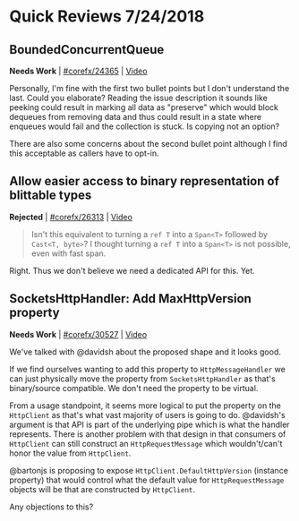 # Quick Reviews 7/24/2018

## BoundedConcurrentQueue<T>

**Needs Work** | [#corefx/24365](https://github.com/dotnet/corefx/issues/24365#issuecomment-407484728) | [Video](https://www.youtube.com/watch?v=vkOaqpdiF5U&t=0h0m0s)

Personally, I'm fine with the first two bullet points but I don't understand the last. Could you elaborate? Reading the issue description it sounds like peeking could result in marking all data as "preserve" which would block dequeues from removing data and thus could result in a state where enqueues would fail and the collection is stuck. Is copying not an option?

There are also some concerns about the second bullet point although I find this acceptable as callers have to opt-in.
## Allow easier access to binary representation of blittable types

**Rejected** | [#corefx/26313](https://github.com/dotnet/corefx/issues/26313#issuecomment-407486861) | [Video](https://www.youtube.com/watch?v=vkOaqpdiF5U&t=0h15m40s)

> Isn't this equivalent to turning a `ref T` into a `Span<T>` followed by `Cast<T, byte>`? I thought turning a `ref T` into a `Span<T>` is not possible, even with fast span.

Right. Thus we don't believe we need a dedicated API for this. Yet.
## SocketsHttpHandler: Add MaxHttpVersion property

**Needs Work** | [#corefx/30527](https://github.com/dotnet/corefx/issues/30527#issuecomment-407499225) | [Video](https://www.youtube.com/watch?v=vkOaqpdiF5U&t=0h21m48s)

We've talked with @davidsh about the proposed shape and it looks good.

If we find ourselves wanting to add this property to `HttpMessageHandler` we can just physically move the property from `SocketsHttpHandler` as that's binary/source compatible. We don't need the property to be virtual.

From a usage standpoint, it seems more logical to put the property on the `HttpClient` as that's what vast majority of users is going to do. @davidsh's argument is that API is part of the underlying pipe which is what the handler represents. There is another problem with that design in that consumers of `HttpClient` can still construct an `HttpRequestMessage` which wouldn't/can't honor the value from `HttpClient`.

@bartonjs is proposing to expose `HttpClient.DefaultHttpVersion` (instance property) that would control what the default value for `HttpRequestMessage` objects will be that are constructed by `HttpClient`.

Any objections to this?
